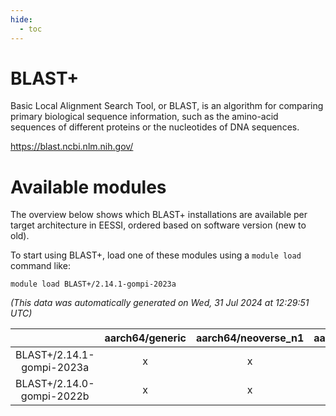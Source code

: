 ```yaml
---
hide:
  - toc
---
```


BLAST+
======


Basic Local Alignment Search Tool, or BLAST, is an algorithm for comparing primary biological sequence information, such as the amino-acid sequences of different proteins or the nucleotides of DNA sequences.

https://blast.ncbi.nlm.nih.gov/
# Available modules


The overview below shows which BLAST+ installations are available per target architecture in EESSI, ordered based on software version (new to old).

To start using BLAST+, load one of these modules using a `module load` command like:

```shell
module load BLAST+/2.14.1-gompi-2023a
```

*(This data was automatically generated on Wed, 31 Jul 2024 at 12:29:51 UTC)*  

| |aarch64/generic|aarch64/neoverse_n1|aarch64/neoverse_v1|x86_64/generic|x86_64/amd/zen2|x86_64/amd/zen3|x86_64/intel/haswell|x86_64/intel/skylake_avx512|
| :---: | :---: | :---: | :---: | :---: | :---: | :---: | :---: | :---: |
|BLAST+/2.14.1-gompi-2023a|x|x|x|x|x|x|x|x|
|BLAST+/2.14.0-gompi-2022b|x|x|x|x|x|x|x|x|
